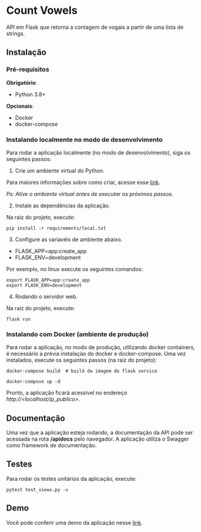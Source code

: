 # Count Vowels
API em Flask que retorna a contagem de vogais a partir de uma lista de strings.

## Instalação

### Pré-requisitos

**Obrigatório**:
- Python 3.8+

**Opcionais**:
- Docker
- docker-compose

### Instalando localmente no modo de desenvolvimento

Para rodar a aplicação localmente (no modo de desenvolvimento), siga os seguintes passos:

1. Crie um ambiente virtual do Python.

Para maiores informações sobre como criar, acesse esse [link](https://docs.python.org/pt-br/3/tutorial/venv.html).

_Ps: Ative o ambiente virtual antes de executar os próximos passos._

2. Instale as dependências da aplicação.

Na raiz do projeto, execute:
```
pip install -r requirements/local.txt
```

3. Configure as variavéis de ambiente abaixo.

- FLASK_APP=app:create_app
- FLASK_ENV=development

Por exemplo, no linux execute os seguintes comandos:

```
export FLASK_APP=app:create_app
export FLASK_ENV=development
```

4. Rodando o servidor web.

Na raiz do projeto, execute:

```
flask run
```

### Instalando com Docker (ambiente de produção)

Para rodar a aplicação, no modo de produção, utilizando docker containers, é necessário a prévia instalação do docker e docker-compose. Uma vez instalados, execute os seguintes passos (na raiz do projeto):


```
docker-compose build  # build da imagem do flask service
```


```
docker-compose up -d
```

Pronto, a aplicação ficará acessível no endereço _http://<localhost/ip_publico>_.


## Documentação

Uma vez que a aplicação esteja rodando, a documentação da API pode ser acessada na rota **/apidocs** pelo navegador. A aplicação utiliza o Swagger como framework de documentação.

## Testes

Para rodar os testes unitários da aplicação, execute:

```
pytest test_views.py -v
```

## Demo

Você pode conferir uma demo da aplicação nesse [link](https://vowelcount-apiv1.herokuapp.com/apidocs).
